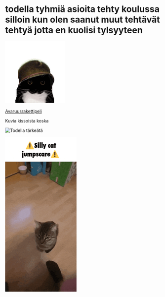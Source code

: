 # todella tyhmiä asioita tehty koulussa silloin kun olen saanut muut tehtävät tehtyä jotta en kuolisi tylsyyteen
![Tärkein](1000-yard-stare-cat.gif)

[Avaruusrakettipeli](s)

Kuvia kissoista koska

![Todella tärkeätä](cat-dancing-meme-dancing.gif)

![Vielä tärkeämpää](cat-silly-cat.gif)
